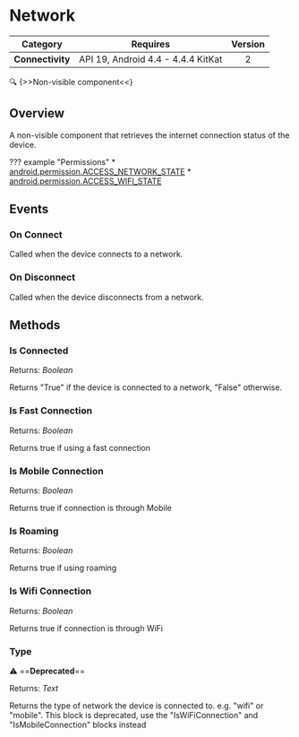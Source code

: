 # Network

| Category | Requires | Version |
|:--------:|:-------:|:--------:|
|**Connectivity**|<span class="chip chip-any">API 19, Android 4.4 - 4.4.4 KitKat</span>|<span class="chip chip-number">2</span>|

:mag: {>>Non-visible component<<}

## Overview

A non-visible component that retrieves the internet connection status of the device.

??? example "Permissions"
    * [android.permission.ACCESS_NETWORK_STATE](https://developer.android.com/reference/android/Manifest.permission.html#ACCESS_NETWORK_STATE)
    * [android.permission.ACCESS_WIFI_STATE](https://developer.android.com/reference/android/Manifest.permission.html#ACCESS_WIFI_STATE)


## Events

### On Connect

Called when the device connects to a network.

<div class="block" ai2-block="event" not-rendered="true" value="%7B%22componentName%22:%20%22Network%22,%20%22name%22:%20%22On%20Connect%22,%20%22params%22:%20%5B%5D%7D"></div>


### On Disconnect

Called when the device disconnects from a network.

<div class="block" ai2-block="event" not-rendered="true" value="%7B%22componentName%22:%20%22Network%22,%20%22name%22:%20%22On%20Disconnect%22,%20%22params%22:%20%5B%5D%7D"></div>


## Methods

### Is Connected

<span class="chip chip-boolean">Returns: <i>Boolean</i></span> 

Returns "True" if the device is connected to a network, "False" otherwise.

<div class="block" ai2-block="method" not-rendered="true" value="%7B%22componentName%22:%20%22Network%22,%20%22name%22:%20%22Is%20Connected%22,%20%22output%22:%20true,%20%22params%22:%20%5B%5D%7D"></div>


### Is Fast Connection

<span class="chip chip-boolean">Returns: <i>Boolean</i></span> 

Returns true if using a fast connection

<div class="block" ai2-block="method" not-rendered="true" value="%7B%22componentName%22:%20%22Network%22,%20%22name%22:%20%22Is%20Fast%20Connection%22,%20%22output%22:%20true,%20%22params%22:%20%5B%5D%7D"></div>


### Is Mobile Connection

<span class="chip chip-boolean">Returns: <i>Boolean</i></span> 

Returns true if connection is through Mobile

<div class="block" ai2-block="method" not-rendered="true" value="%7B%22componentName%22:%20%22Network%22,%20%22name%22:%20%22Is%20Mobile%20Connection%22,%20%22output%22:%20true,%20%22params%22:%20%5B%5D%7D"></div>


### Is Roaming

<span class="chip chip-boolean">Returns: <i>Boolean</i></span> 

Returns true if using roaming

<div class="block" ai2-block="method" not-rendered="true" value="%7B%22componentName%22:%20%22Network%22,%20%22name%22:%20%22Is%20Roaming%22,%20%22output%22:%20true,%20%22params%22:%20%5B%5D%7D"></div>


### Is Wifi Connection

<span class="chip chip-boolean">Returns: <i>Boolean</i></span> 

Returns true if connection is through WiFi

<div class="block" ai2-block="method" not-rendered="true" value="%7B%22componentName%22:%20%22Network%22,%20%22name%22:%20%22Is%20Wifi%20Connection%22,%20%22output%22:%20true,%20%22params%22:%20%5B%5D%7D"></div>


### Type

:warning: ==**Deprecated**==

<span class="chip chip-text">Returns: <i>Text</i></span> 

Returns the type of network the device is connected to. e.g. "wifi" or "mobile". This block is deprecated, use the "IsWiFiConnection" and "IsMobileConnection" blocks instead

<div class="block" ai2-block="method" not-rendered="true" value="%7B%22componentName%22:%20%22Network%22,%20%22name%22:%20%22Type%22,%20%22output%22:%20true,%20%22params%22:%20%5B%5D%7D"></div>

